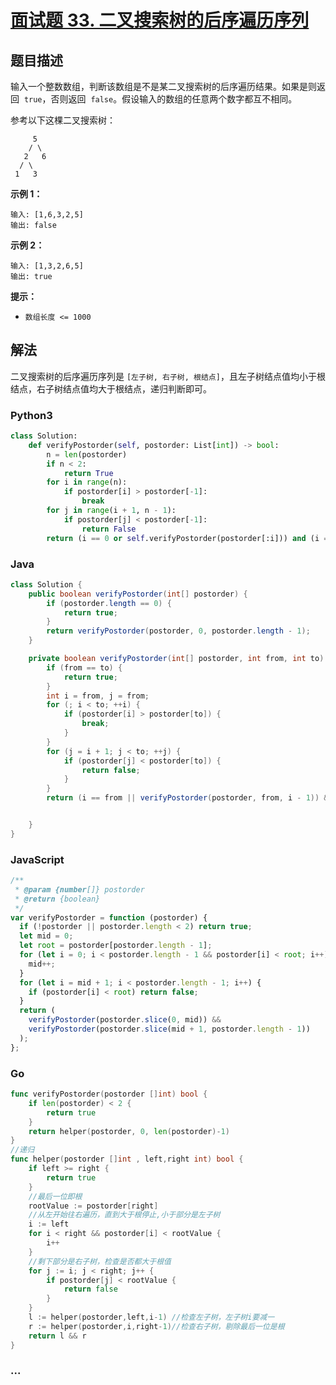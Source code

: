 # [面试题 33. 二叉搜索树的后序遍历序列](https://leetcode-cn.com/problems/er-cha-sou-suo-shu-de-hou-xu-bian-li-xu-lie-lcof/)

## 题目描述

<!-- 这里写题目描述 -->

输入一个整数数组，判断该数组是不是某二叉搜索树的后序遍历结果。如果是则返回  `true`，否则返回  `false`。假设输入的数组的任意两个数字都互不相同。

参考以下这棵二叉搜索树：

```
     5
    / \
   2   6
  / \
 1   3
```

**示例 1：**

```
输入: [1,6,3,2,5]
输出: false
```

**示例 2：**

```
输入: [1,3,2,6,5]
输出: true
```

**提示：**

- `数组长度 <= 1000`

## 解法

<!-- 这里可写通用的实现逻辑 -->

二叉搜索树的后序遍历序列是 `[左子树, 右子树, 根结点]`，且左子树结点值均小于根结点，右子树结点值均大于根结点，递归判断即可。

<!-- tabs:start -->

### **Python3**

<!-- 这里可写当前语言的特殊实现逻辑 -->

```python
class Solution:
    def verifyPostorder(self, postorder: List[int]) -> bool:
        n = len(postorder)
        if n < 2:
            return True
        for i in range(n):
            if postorder[i] > postorder[-1]:
                break
        for j in range(i + 1, n - 1):
            if postorder[j] < postorder[-1]:
                return False
        return (i == 0 or self.verifyPostorder(postorder[:i])) and (i == n - 1 or self.verifyPostorder(postorder[i:-1]))

```

### **Java**

<!-- 这里可写当前语言的特殊实现逻辑 -->

```java
class Solution {
    public boolean verifyPostorder(int[] postorder) {
        if (postorder.length == 0) {
            return true;
        }
        return verifyPostorder(postorder, 0, postorder.length - 1);
    }

    private boolean verifyPostorder(int[] postorder, int from, int to) {
        if (from == to) {
            return true;
        }
        int i = from, j = from;
        for (; i < to; ++i) {
            if (postorder[i] > postorder[to]) {
                break;
            }
        }
        for (j = i + 1; j < to; ++j) {
            if (postorder[j] < postorder[to]) {
                return false;
            }
        }
        return (i == from || verifyPostorder(postorder, from, i - 1)) && (i == to || verifyPostorder(postorder, i, to - 1));


    }
}
```

### **JavaScript**

```js
/**
 * @param {number[]} postorder
 * @return {boolean}
 */
var verifyPostorder = function (postorder) {
  if (!postorder || postorder.length < 2) return true;
  let mid = 0;
  let root = postorder[postorder.length - 1];
  for (let i = 0; i < postorder.length - 1 && postorder[i] < root; i++) {
    mid++;
  }
  for (let i = mid + 1; i < postorder.length - 1; i++) {
    if (postorder[i] < root) return false;
  }
  return (
    verifyPostorder(postorder.slice(0, mid)) &&
    verifyPostorder(postorder.slice(mid + 1, postorder.length - 1))
  );
};
```

### **Go**

```go
func verifyPostorder(postorder []int) bool {
    if len(postorder) < 2 {
        return true
    }
    return helper(postorder, 0, len(postorder)-1)
}
//递归
func helper(postorder []int , left,right int) bool {
    if left >= right {
        return true
    }
    //最后一位即根
    rootValue := postorder[right]
    //从左开始往右遍历，直到大于根停止,小于部分是左子树
    i := left
    for i < right && postorder[i] < rootValue {
        i++
    }
    //剩下部分是右子树，检查是否都大于根值
    for j := i; j < right; j++ {
        if postorder[j] < rootValue {
            return false
        }
    }
    l := helper(postorder,left,i-1) //检查左子树，左子树i要减一
    r := helper(postorder,i,right-1)//检查右子树，剔除最后一位是根
    return l && r
}
```

### **...**

```

```

<!-- tabs:end -->
